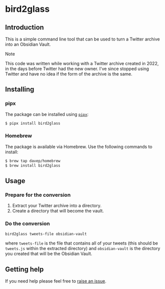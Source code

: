 # bird2glass

## Introduction

This is a simple command line tool that can be used to turn a Twitter
archive into an Obsidian Vault.

> [!NOTE]
> This code was written while working with a Twitter archive created in
> 2022, in the days before Twitter had the new owner. I've since stopped
> using Twitter and have no idea if the form of the archive is the same.

## Installing

### pipx

The package can be installed using [`pipx`](https://pypa.github.io/pipx/):

```sh
$ pipx install bird2glass
```

### Homebrew

The package is available via Homebrew. Use the following commands to install:

```sh
$ brew tap davep/homebrew
$ brew install bird2glass
```

## Usage

### Prepare for the conversion

1. Extract your Twitter archive into a directory.
2. Create a directory that will become the vault.

### Do the conversion

```sh
bird2glass tweets-file obsidian-vault
```

where `tweets-file` is the file that contains all of your tweets (this
should be `tweets.js` within the extracted directory) and `obsidian-vault`
is the directory you created that will be the Obsidian Vault.

## Getting help

If you need help please feel free to [raise an
issue](https://github.com/davep/bird2glass/issues).

[//]: # (README.md ends here)
